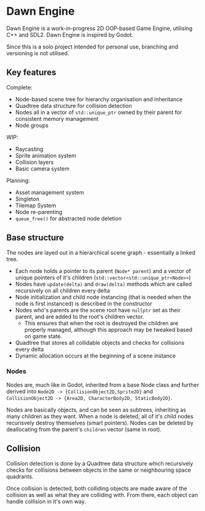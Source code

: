 # Dawn Engine

Dawn Engine is a work-in-progress 2D OOP-based Game Engine, utilising C++ and SDL2. Dawn Engine is inspired by Godot.

Since this is a solo project intended for personal use, branching and versioning is not utilised. 

## Key features
Complete:
- Node-based scene tree for hierarchy organisation and inheritance
- Quadtree data structure for collision detection
- Nodes all in a vector of `std::unique_ptr` owned by their parent for consistent memory management
- Node groups

WIP:
- Raycasting 
- Sprite animation system 
- Collision layers 
- Basic camera system 

Planning:
- Asset management system 
- Singleton 
- Tilemap System 
- Node re-parenting
- `queue_free()` for abstracted node deletion



## Base structure
The nodes are layed out in a hierarchical scene graph - essentially a linked tree.
- Each node holds a pointer to its parent (`Node* parent`) and a vector of unique pointers of it's children (`std::vector<std::unique_ptr<Node>>`)
- Nodes have `update(delta)` and `draw(delta)` methods which are called recursively on all children every delta
- Node initialization and child node instancing (that is needed when the node is first instanced) is described in the constructor
- Nodes who's parents are the scene root have `nullptr` set as their parent, and are added to the root's children vector. 
  - This ensures that when the root is destroyed the children are properly managed, although this approach may be tweaked based on game state.
- Quadtree that stores all collidable objects and checks for collisions every delta
- Dynamic allocation occurs at the beginning of a scene instance

### Nodes

Nodes are, much like in Godot, inherited from a base Node class and further derived into `Node2D -> {CollisionObject2D,Sprite2D}` and `CollisionObject2D -> {Area2D, CharacterBody2D, StaticBody2D}`. 

Nodes are basically objects, and can be seen as subtrees, inheriting as many children as they want. When a node is deleted, all of it's child nodes recurisvely destroy themselves (smart pointers). Nodes can be deleted by deallocating from the parent's `children` vector (same in root). 

## Collision

Collision detection is done by a Quadtree data structure which recursively checks for collisions between objects in the same or neighbouring space quadrants. 

Once collision is detected, both colliding objects are made aware of the collision as well as what they are colliding with. From there, each object can handle collision in it's own way. 
